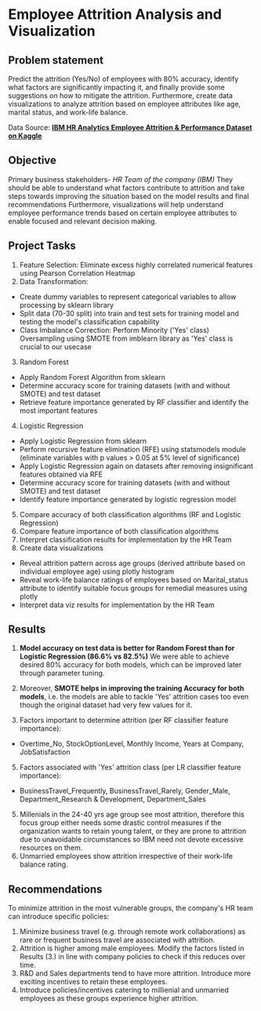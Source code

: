 # Employee Attrition Analysis and Visualization

## Problem statement
Predict the attrition (Yes/No) of employees with 80% accuracy, identify what factors are significantly impacting it, and finally provide some suggestions on how to mitigate the attrition. 
Furthermore, create data visualizations to analyze attrition based on employee attributes like age, marital status, and work-life balance.

Data Source: <a href="https://www.kaggle.com/pavansubhasht/ibm-hr-analytics-attrition-dataset" target="_blank">**IBM HR Analytics Employee Attrition & Performance Dataset on Kaggle**</a>


## Objective

Primary business stakeholders- *HR Team of the company (IBM)*
They should be able to understand what factors contribute to attrition and take steps towards improving the situation based on the model results and final recommendations
Furthermore, visualizations will help understand employee performance trends based on certain employee attributes to enable focused and relevant decision making.

## Project Tasks
1. Feature Selection: Eliminate excess highly correlated numerical features using Pearson Correlation Heatmap
2. Data Transformation:
- Create dummy variables to represent categorical variables to allow processing by sklearn library
- Split data (70-30 split) into train and test sets for training model and testing the model's classification capability
- Class Imbalance Correction: Perform Minority ('Yes' class) Oversampling using SMOTE from imblearn library as 'Yes' class is crucial to our usecase
3. Random Forest
- Apply Random Forest Algorithm from sklearn
- Determine accuracy score for training datasets (with and without SMOTE) and test dataset
- Retrieve feature importance generated by RF classifier and identify the most important features
4. Logistic Regression
- Apply Logistic Regression from sklearn
- Perform recursive feature elimination (RFE) using statsmodels module (eliminate variables with p values > 0.05 at 5% level of significance)
- Apply Logistic Regression again on datasets after removing insignificant features obtained via RFE
- Determine accuracy score for training datasets (with and without SMOTE) and test dataset
- Identify feature importance generated by logistic regression model
5. Compare accuracy of both classification algorithms (RF and Logistic Regression)
6. Compare feature importance of both classification algorithms
7. Interpret classification results for implementation by the HR Team
8. Create data visualizations
- Reveal attrition pattern across age groups (derived attribute based on individual employee age) using plotly histogram
- Reveal work-life balance ratings of employees based on Marital_status attribute to identify suitable focus groups for remedial measures using plotly 
- Interpret data viz results for implementation by the HR Team

## Results 

1. **Model accuracy on test data is better for Random Forest than for Logistic Regression (86.6% vs 82.5%)**
We were able to achieve desired 80% accuracy for both models, which can be improved later through parameter tuning.

2. Moreover, **SMOTE helps in improving the training Accuracy for both models**, i.e. the models are able to tackle 'Yes' attrition cases too even though the original dataset had very few values for it.
3. Factors important to determine attrition (per RF classifier feature importance):
* Overtime_No, StockOptionLevel, Monthly Income, Years at Company, JobSatisfaction
5. Factors associated with 'Yes' attrition class (per LR classifier feature importance):
* BusinessTravel_Frequently, BusinessTravel_Rarely, Gender_Male, Department_Research & Development, Department_Sales
5. Millenials in the 24-40 yrs age group see most attrition, therefore this focus group either needs some drastic control measures if the organization wants to retain young talent, or they are prone to attrition due to unavoidable circumstances so IBM need not devote excessive resources on them.
6. Unmarried employees show attrition irrespective of their work-life balance rating.

## Recommendations

To minimize attrition in the most vulnerable groups, the company's HR team can introduce specific policies:
1. Minimize business travel (e.g. through remote work collaborations) as rare or frequent business travel are associated with attrition.
2. Attrition is higher among male employees. Modify the factors listed in Results (3.) in line with company policies to check if this reduces over time.
3. R&D and Sales departments tend to have more attrition. Introduce more exciting incentives to retain these employees.
4. Introduce policies/incentives catering to millienial and unmarried employees as these groups experience higher attrition.


